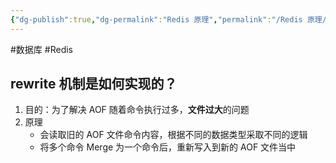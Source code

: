 ```yaml
---
{"dg-publish":true,"dg-permalink":"Redis 原理","permalink":"/Redis 原理/"}
---
```



#数据库 #Redis 

## rewrite 机制是如何实现的？

1. 目的：为了解决 AOF 随着命令执行过多，**文件过大**的问题
2. 原理
	- 会读取旧的 AOF 文件命令内容，根据不同的数据类型采取不同的逻辑
	- 将多个命令 Merge 为一个命令后，重新写入到新的 AOF 文件当中